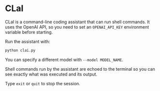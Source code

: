 # CLaI

CLaI is a command-line coding assistant that can run shell commands. It uses the
OpenAI API, so you need to set an `OPENAI_API_KEY` environment variable before
starting.

Run the assistant with:

```bash
python clai.py
```

You can specify a different model with `--model MODEL_NAME`.

Shell commands run by the assistant are echoed to the terminal so you can
see exactly what was executed and its output.

Type `exit` or `quit` to stop the session.
